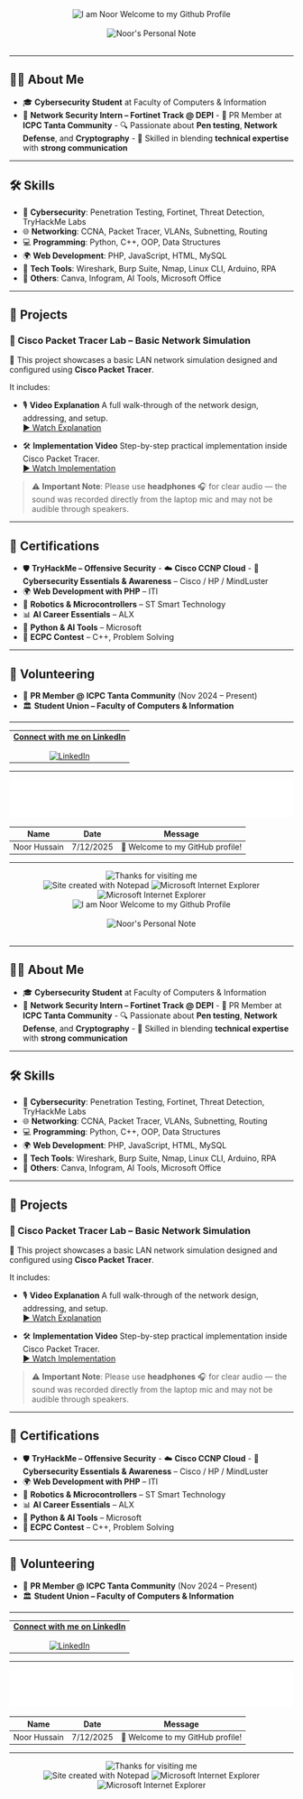 <div align="center">
  <img src="https://github.com/BrunnerLivio/brunnerlivio/blob/master/images/welcome.png?raw=true" style="max-width:" 100%; alt="I am Noor Welcome to my Github Profile" />
  <br /><br />
  <img height="50" alt="Noor's Personal Note" src="https://readme-typing-svg.demolab.com?font=Fira+Code&duration=3000&pause=1000&center=true&vCenter=true&multiline=true&width=435&lines=Cybersecurity+Student;Network+Security+Intern+@DEPI;Always+Learning+%26+Breaking+Stuff" />
  <br /><br />
</div>

---

## 👩‍💻 About Me

- 🎓 **Cybersecurity Student** at Faculty of Computers & Information  
- 💼 **Network Security Intern – Fortinet Track @ DEPI** - 💬 PR Member at **ICPC Tanta Community** - 🔍 Passionate about **Pen testing**, **Network Defense**, and **Cryptography** - 🤝 Skilled in blending **technical expertise** with **strong communication**

---

## 🛠️ Skills

- 🔐 **Cybersecurity**: Penetration Testing, Fortinet, Threat Detection, TryHackMe Labs  
- 🌐 **Networking**: CCNA, Packet Tracer, VLANs, Subnetting, Routing  
- 💻 **Programming**: Python, C++, OOP, Data Structures  
- 🌍 **Web Development**: PHP, JavaScript, HTML, MySQL  
- 🤖 **Tech Tools**: Wireshark, Burp Suite, Nmap, Linux CLI, Arduino, RPA  
- 🎨 **Others**: Canva, Infogram, AI Tools, Microsoft Office  

---

## 📂 Projects

### 📡 Cisco Packet Tracer Lab – Basic Network Simulation

🧪 This project showcases a basic LAN network simulation designed and configured using **Cisco Packet Tracer**.

It includes:

- 🎙️ **Video Explanation** A full walk-through of the network design, addressing, and setup.  
  [▶️ Watch Explanation](https://drive.google.com/file/d/1eUAvReVmA5yibFPZxUkm4J1iQm-iCPa6/view?usp=drive_link)

- 🛠️ **Implementation Video** Step-by-step practical implementation inside Cisco Packet Tracer.  
  [▶️ Watch Implementation](https://drive.google.com/file/d/1W8Jm5riRBPdU8sT3d8R_fIg5b47bEzzh/view?usp=drive_link)

> ⚠️ **Important Note**: Please use **headphones** 🎧 for clear audio — the sound was recorded directly from the laptop mic and may not be audible through speakers.

---

## 🧾 Certifications

- 🛡️ **TryHackMe – Offensive Security** - ☁️ **Cisco CCNP Cloud** - 🔐 **Cybersecurity Essentials & Awareness** – Cisco / HP / MindLuster  
- 🌍 **Web Development with PHP** – ITI  
- 🤖 **Robotics & Microcontrollers** – ST Smart Technology  
- 📊 **AI Career Essentials** – ALX  
- 🧠 **Python & AI Tools** – Microsoft  
- 🧩 **ECPC Contest** – C++, Problem Solving  

---

## 💬 Volunteering

- 🎤 **PR Member @ ICPC Tanta Community** (Nov 2024 – Present)  
- 🏛️ **Student Union – Faculty of Computers & Information**

---

<table width="100%" align="center">
<tr>
<td align="center">
<a href="https://www.linkedin.com/in/noor-hussain-b483942b0">
<strong>Connect with me on LinkedIn</strong><br /><br />
<img alt="LinkedIn" height="80" src="https://github.com/BrunnerLivio/brunnerlivio/blob/master/images/globe.gif">
</a>
</td>
</tr>
</table>

---

<div align="center">
<a href="#"><img src="https://github.com/BrunnerLivio/brunnerlivio/blob/master/images/guestbook.svg"></a>  
</div>

| Name | Date | Message |
|---|---|---|
| Noor Hussain | 7/12/2025 | 👋 Welcome to my GitHub profile! |

---

<div align="center">
<img height="120" alt="Thanks for visiting me" width="100%" src="https://raw.githubusercontent.com/BrunnerLivio/brunnerlivio/master/images/marquee.svg" />
<br />
<img src="https://raw.githubusercontent.com/BrunnerLivio/brunnerlivio/master/images/notepad.gif" alt="Site created with Notepad" height="30" />
<span>      </span>    
<img src="https://raw.githubusercontent.com/BrunnerLivio/brunnerlivio/master/images/ie_logo.gif" alt="Microsoft Internet Explorer" />
<span>      </span>    
<img src="https://raw.githubusercontent.com/BrunnerLivio/brunnerlivio/master/images/noframes.gif" alt="Microsoft Internet Explorer" />
</div><div align="center">
  <img src="https://github.com/BrunnerLivio/brunnerlivio/blob/master/images/welcome.png?raw=true" style="max-width:" 100%; alt="I am Noor Welcome to my Github Profile" />
  <br /><br />
  <img height="50" alt="Noor's Personal Note" src="https://readme-typing-svg.demolab.com?font=Fira+Code&duration=3000&pause=1000&center=true&vCenter=true&multiline=true&width=435&lines=Cybersecurity+Student;Network+Security+Intern+@DEPI;Always+Learning+%26+Breaking+Stuff" />
  <br /><br />
</div>

---

## 👩‍💻 About Me

- 🎓 **Cybersecurity Student** at Faculty of Computers & Information  
- 💼 **Network Security Intern – Fortinet Track @ DEPI** - 💬 PR Member at **ICPC Tanta Community** - 🔍 Passionate about **Pen testing**, **Network Defense**, and **Cryptography** - 🤝 Skilled in blending **technical expertise** with **strong communication**

---

## 🛠️ Skills

- 🔐 **Cybersecurity**: Penetration Testing, Fortinet, Threat Detection, TryHackMe Labs  
- 🌐 **Networking**: CCNA, Packet Tracer, VLANs, Subnetting, Routing  
- 💻 **Programming**: Python, C++, OOP, Data Structures  
- 🌍 **Web Development**: PHP, JavaScript, HTML, MySQL  
- 🤖 **Tech Tools**: Wireshark, Burp Suite, Nmap, Linux CLI, Arduino, RPA  
- 🎨 **Others**: Canva, Infogram, AI Tools, Microsoft Office  

---

## 📂 Projects

### 📡 Cisco Packet Tracer Lab – Basic Network Simulation

🧪 This project showcases a basic LAN network simulation designed and configured using **Cisco Packet Tracer**.

It includes:

- 🎙️ **Video Explanation** A full walk-through of the network design, addressing, and setup.  
  [▶️ Watch Explanation](https://drive.google.com/file/d/1eUAvReVmA5yibFPZxUkm4J1iQm-iCPa6/view?usp=drive_link)

- 🛠️ **Implementation Video** Step-by-step practical implementation inside Cisco Packet Tracer.  
  [▶️ Watch Implementation](https://drive.google.com/file/d/1W8Jm5riRBPdU8sT3d8R_fIg5b47bEzzh/view?usp=drive_link)

> ⚠️ **Important Note**: Please use **headphones** 🎧 for clear audio — the sound was recorded directly from the laptop mic and may not be audible through speakers.

---

## 🧾 Certifications

- 🛡️ **TryHackMe – Offensive Security** - ☁️ **Cisco CCNP Cloud** - 🔐 **Cybersecurity Essentials & Awareness** – Cisco / HP / MindLuster  
- 🌍 **Web Development with PHP** – ITI  
- 🤖 **Robotics & Microcontrollers** – ST Smart Technology  
- 📊 **AI Career Essentials** – ALX  
- 🧠 **Python & AI Tools** – Microsoft  
- 🧩 **ECPC Contest** – C++, Problem Solving  

---

## 💬 Volunteering

- 🎤 **PR Member @ ICPC Tanta Community** (Nov 2024 – Present)  
- 🏛️ **Student Union – Faculty of Computers & Information**

---

<table width="100%" align="center">
<tr>
<td align="center">
<a href="https://www.linkedin.com/in/noor-hussain-b483942b0">
<strong>Connect with me on LinkedIn</strong><br /><br />
<img alt="LinkedIn" height="80" src="https://github.com/BrunnerLivio/brunnerlivio/blob/master/images/globe.gif">
</a>
</td>
</tr>
</table>

---

<div align="center">
<a href="#"><img src="https://github.com/BrunnerLivio/brunnerlivio/blob/master/images/guestbook.svg"></a>  
</div>

| Name | Date | Message |
|---|---|---|
| Noor Hussain | 7/12/2025 | 👋 Welcome to my GitHub profile! |

---

<div align="center">
<img height="120" alt="Thanks for visiting me" width="100%" src="https://raw.githubusercontent.com/BrunnerLivio/brunnerlivio/master/images/marquee.svg" />
<br />
<img src="https://raw.githubusercontent.com/BrunnerLivio/brunnerlivio/master/images/notepad.gif" alt="Site created with Notepad" height="30" />
<span>      </span>    
<img src="https://raw.githubusercontent.com/BrunnerLivio/brunnerlivio/master/images/ie_logo.gif" alt="Microsoft Internet Explorer" />
<span>      </span>    
<img src="https://raw.githubusercontent.com/BrunnerLivio/brunnerlivio/master/images/noframes.gif" alt="Microsoft Internet Explorer" />
</div>
